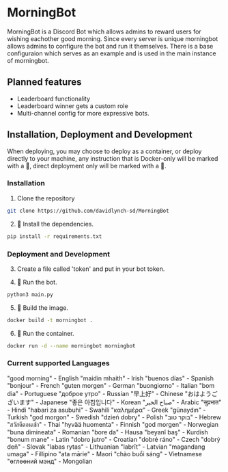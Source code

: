 # MorningBot

MorningBot is a Discord Bot which allows admins to reward users for wishing eachother good morning. Since every server is unique morningbot allows admins to configure the bot and run it themselves. There is a base configuraion which serves as an example and is used in the main instance of morningbot. 

## Planned features
- Leaderboard functionality
- Leaderboard winner gets a custom role
- Multi-channel config for more expressive bots.

## Installation, Deployment and Development

When deploying, you may choose to deploy as a container, or deploy directly to your machine, any instruction that is Docker-only will be marked with a 🐳, direct deployment only will be marked with a 🚀.

### Installation
1. Clone the repository
```bash
git clone https://github.com/davidlynch-sd/MorningBot
```

2. 🚀 Install the dependencies.
```bash
pip install -r requirements.txt
```

### Deployment and Development

3. Create a file called 'token' and put in your bot token.

4. 🚀 Run the bot.

```bash
python3 main.py
```

5. 🐳 Build the image.

```bash
docker build -t morningbot .
```

6. 🐳 Run the container.

```bash
docker run -d --name morningbot morningbot
```


### Current supported Languages
"good morning" - English
"maidin mhaith" - Irish
"buenos días" - Spanish
"bonjour" - French
"guten morgen" - German
"buongiorno" - Italian
"bom dia" - Portuguese
"доброе утро" - Russian
"早上好" - Chinese
"おはようございます" - Japanese
"좋은 아침입니다" - Korean
"صباح الخير" - Arabic
"सुप्रभात" - Hindi
"habari za asubuhi" - Swahili
"καλημέρα" - Greek
"günaydın" - Turkish
"god morgon" - Swedish
"dzień dobry" - Polish
"בוקר טוב" - Hebrew
"สวัสดีตอนเช้า" - Thai
"hyvää huomenta" - Finnish
"god morgen" - Norwegian
"buna dimineata" - Romanian
"bore da" - Hausa
"beyanî baş" - Kurdish
"bonum mane" - Latin
"dobro jutro" - Croatian
"dobré ráno" - Czech
"dobrý deň" - Slovak
"labas rytas" - Lithuanian
"labrīt" - Latvian
"magandang umaga" - Fillipino
"ata mārie" - Maori
"chào buổi sáng" - Vietnamese
"өглөөний мэнд" - Mongolian